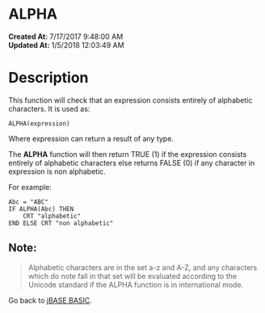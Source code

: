 # ALPHA

**Created At:** 7/17/2017 9:48:00 AM  
**Updated At:** 1/5/2018 12:03:49 AM  


# Description

This function will check that an expression consists entirely of alphabetic characters. It is used as:

```
ALPHA(expression)
```

Where expression can return a result of any type.

The **ALPHA** function will then return TRUE (1) if the expression consists entirely of alphabetic characters else returns FALSE (0) if any character in expression is non alphabetic.

For example:

```
Abc = "ABC"
IF ALPHA(Abc) THEN
    CRT "alphabetic"
END ELSE CRT "non alphabetic"
```



## Note:


> Alphabetic characters are in the set a-z and A-Z, and any characters which do note fall in that set will be evaluated according to the Unicode standard if the ALPHA function is in international mode.




Go back to [jBASE BASIC](263498-jbase-basic).
